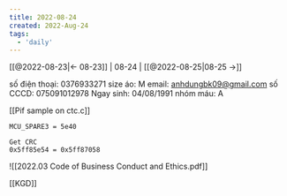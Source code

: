 ```yaml
---
title: 2022-08-24
created: 2022-Aug-24
tags:
  - 'daily'
---
```


[[@2022-08-23|<- 08-23]] | 08-24 | [[@2022-08-25|08-25 ->]]



số điện thoại: 0376933271
size áo: M
email: anhdungbk09@gmail.com
số CCCD: 075091012978
Ngay sinh: 04/08/1991
nhóm máu: A


[[Pif sample on ctc.c]]
```
MCU_SPARE3 = 5e40

Get CRC
0x5ff85e54 = 0x5ff87058
```

![[2022.03 Code of Business Conduct and Ethics.pdf]]

[[KGD]]